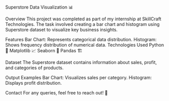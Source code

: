 Superstore Data Visualization 📊

Overview
This project was completed as part of my internship at SkillCraft Technologies. The task involved creating a bar chart and histogram using Superstore dataset to visualize key business insights.

Features
Bar Chart: Represents categorical data distribution.
Histogram: Shows frequency distribution of numerical data.
Technologies Used
Python 🐍
Matplotlib 📈
Seaborn 🎨
Pandas 🏗️
 
Dataset
The Superstore dataset contains information about sales, profit, and categories of products.

Output Examples
Bar Chart: Visualizes sales per category.
Histogram: Displays profit distribution.

Contact
For any queries, feel free to reach out! 🚀
